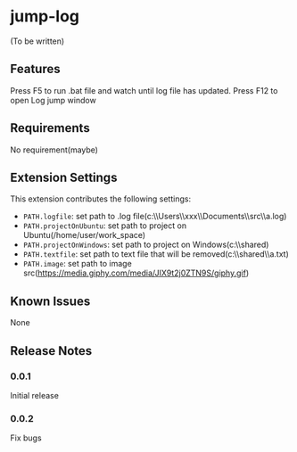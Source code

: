 # jump-log
(To be written)

## Features
Press F5 to run .bat file and watch until log file has updated.
Press F12 to open Log jump window

## Requirements
No requirement(maybe)

## Extension Settings
This extension contributes the following settings:

* `PATH.logfile`: set path to .log file(c:\\\\Users\\\\xxx\\\\Documents\\\\src\\\\a.log)
* `PATH.projectOnUbuntu`: set path to project on Ubuntu(/home/user/work_space)
* `PATH.projectOnWindows`: set path to project on Windows(c:\\\\shared)
* `PATH.textfile`: set path to text file that will be removed(c:\\\\shared\\\\a.txt)
* `PATH.image`: set path to image src(https://media.giphy.com/media/JIX9t2j0ZTN9S/giphy.gif)

## Known Issues
None

## Release Notes

### 0.0.1
Initial release

### 0.0.2
Fix bugs